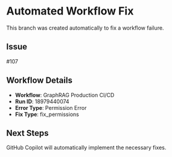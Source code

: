 # Automated Workflow Fix

This branch was created automatically to fix a workflow failure.

## Issue

#107

## Workflow Details

- **Workflow**: GraphRAG Production CI/CD
- **Run ID**: 18979440074
- **Error Type**: Permission Error
- **Fix Type**: fix_permissions

## Next Steps

GitHub Copilot will automatically implement the necessary fixes.
